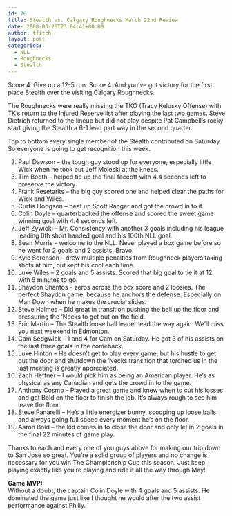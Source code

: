 ```yaml
---
id: 70
title: Stealth vs. Calgary Roughnecks March 22nd Review
date: 2008-03-26T23:04:41+00:00
author: tfitch
layout: post
categories:
  - NLL
  - Roughnecks
  - Stealth
---
```

Score 4. Give up a 12-5 run. Score 4. And you&#8217;ve got victory for the first place Stealth over the visiting Calgary Roughnecks.

The Roughnecks were really missing the TKO (Tracy Kelusky Offense) with TK&#8217;s return to the Injured Reserve list after playing the last two games. Steve Dietrich returned to the lineup but did not play despite Pat Campbell&#8217;s rocky start giving the Stealth a 6-1 lead part way in the second quarter.

Top to bottom every single member of the Stealth contributed on Saturday. So everyone is going to get recognition this week.

2) Paul Dawson &#8211; the tough guy stood up for everyone, especially little Wick when he took out Jeff Moleski at the knees.  
2) Tim Booth &#8211; helped tie up the final faceoff with 4.4 seconds left to preserve the victory.  
5) Frank Resetarits &#8211; the big guy scored one and helped clear the paths for Wick and Wiles.  
6) Curtis Hodgson &#8211; beat up Scott Ranger and got the crowd in to it.  
7) Colin Doyle &#8211; quarterbacked the offense and scored the sweet game winning goal with 4.4 seconds left.  
9) Jeff Zywicki &#8211; Mr. Consistency with another 3 goals including his league leading 6th short handed goal and his 100th NLL goal.  
10) Sean Morris &#8211; welcome to the NLL. Never played a box game before so he went for 2 goals and 2 assists. Bravo.  
11) Kyle Sorenson &#8211; drew multiple penalties from Roughneck players taking shots at him, but kept his cool each time.  
15) Luke Wiles &#8211; 2 goals and 5 assists. Scored that big goal to tie it at 12 with 5 minutes to go.  
20) Shaydon Shantos &#8211; zeros across the box score and 2 loosies. The perfect Shaydon game, because he anchors the defense. Especially on Man Down when he makes the crucial slides.  
21) Steve Holmes &#8211; Did great in transition pushing the ball up the floor and pressuring the &#8216;Necks to get out on the field.  
25) Eric Martin &#8211; The Stealth loose ball leader lead the way again. We&#8217;ll miss you next weekend in Edmonton.  
29) Cam Sedgwick &#8211; 1 and 4 for Cam on Saturday. He got 3 of his assists on the last three goals in the comeback.  
34) Luke Hinton &#8211; He doesn&#8217;t get to play every game, but his hustle to get out the door and shutdown the &#8216;Necks transition that torched us in the last meeting is greatly appreciated.  
41) Zach Heffner &#8211; I would pick him as being an American player. He&#8217;s as physical as any Canadian and gets the crowd in to the game.  
44) Anthony Cosmo &#8211; Played a great game and knew when to cut his losses and get Bold on the floor to finish the job. It&#8217;s always rough to see him leave the floor.  
55) Steve Panarelli &#8211; He&#8217;s a little energizer bunny, scooping up loose balls and always going full speed every moment he&#8217;s on the floor.  
77) Aaron Bold &#8211; the kid comes in to close the door and only let in 2 goals in the final 22 minutes of game play.

Thanks to each and every one of you guys above for making our trip down to San Jose so great. You&#8217;re a solid group of players and no change is necessary for you win The Championship Cup this season. Just keep playing exactly like you&#8217;re playing and ride it all the way through May!

**Game MVP:**  
Without a doubt, the captain Colin Doyle with 4 goals and 5 assists. He dominated the game just like I thought he would after the two assist performance against Philly.
